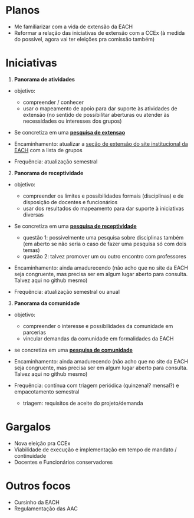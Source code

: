# Planos
- Me familiarizar com a vida de extensão da EACH
- Reformar a relação das iniciativas de extensão com a CCEx (à medida do possível, agora vai ter eleições pra comissão também)

# Iniciativas
1. **Panorama de atividades**  
- objetivo:  
  * compreender / conhecer
  * usar o mapeamento de apoio para dar suporte às atividades de extensão (no sentido de possibilitar aberturas ou atender às necessidades ou interesses dos grupos)

- Se concretiza em uma [**pesquisa de extensao**](https://github.com/trevineju/RD_CCEx-EACH/blob/main/mapeamento_extensao.md)

- Encaminhamento: atualizar a [seção de extensão do site institucional da EACH](http://www5.each.usp.br/cultura-e-extensao-ccex-nova/) com a lista de grupos

- Frequência: atualização semestral

2. **Panorama de receptividade**
- objetivo:
  * compreender os limites e possibilidades formais (disciplinas) e de disposição de docentes e funcionários
  * usar dos resultados do mapeamento para dar suporte à iniciativas diversas

- Se concretiza em uma [**pesquisa de receptividade**](https://github.com/trevineju/RD_CCEx-EACH/blob/main/mapeamento_receptividade.md)
  * questão 1: possivelmente uma pesquisa sobre disciplinas também (em aberto se não seria o caso de fazer uma pesquisa só com dois temas)
  * questão 2: talvez promover um ou outro encontro com professores

- Encaminhamento: ainda amadurecendo (não acho que no site da EACH seja congruente, mas precisa ser em algum lugar aberto para consulta. Talvez aqui no github mesmo)

- Frequência: atualização semestral ou anual

3. **Panorama da comunidade**
- objetivo:
  * compreender o interesse e possibilidades da comunidade em parcerias
  * vincular demandas da comunidade em formalidades da EACH

- se concretiza em uma [**pesquisa de comunidade**](https://github.com/trevineju/RD_CCEx-EACH/blob/main/mapeamento_comunidade.md)

- Encaminhamento: ainda amadurecendo (não acho que no site da EACH seja congruente, mas precisa ser em algum lugar aberto para consulta. Talvez aqui no github mesmo)

- Frequência: contínua com triagem periódica (quinzenal? mensal?) e empacotamento semestral
  * triagem: requisitos de aceite do projeto/demanda

# Gargalos
- Nova eleição pra CCEx
- Viabilidade de execução e implementação em tempo de mandato / continuidade
- Docentes e Funcionários conservadores


# Outros focos
- Cursinho da EACH
- Regulamentação das AAC

